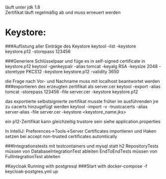 läuft unter jdk 1.8  
Zertifikat läuft regelmäßig ab und muss erneuert werden

# Keystore:
###Auflistung aller Einträge des Keystore
keytool -list -keystore keystore.p12 -storepass 123456

###Generiere Schlüsselpaar und füge es in self-signed certificate in keystore.p12
keytool -genkeypair -alias tomcat -keyalg RSA -keysize 2048 -storetype PKCS12 -keystore keystore.p12 -validity 3650

die Frage nach Vor- und Nachname muss mit 
localhost
beantwortet werden
###exportieren des erzeugten zertifikat als server.cer
keytool -export -alias tomcat -storepass 123456 -file server.cer -keystore keystore.p12

das exportierte selbstsignierte zertifikat musste früher im ausführenden jre zu cacerts hinzugefügt werden 
keytool -import -v -trustcacerts -alias server-alias -file server.cer -keystore <keystore_name.jks>

ein p12-Zertifikat kann gleichzeitig trustore sein siehe application.properties

In IntelliJ:
Preferences->Tools->Server Certificates importieren und Haken setzen bei
accept non-trusted certificates automtically

###Integrationstests mit testcontainers und mysql statt h2
RepositoryTests müssen von DatabaseIntegrationTest ableiten
EndToEndTests müssen von FullIntegrationTest ableiten

#Keycloak
Running with postgresql
###Start with 
docker-compose -f keycloak-postgres.yml up
